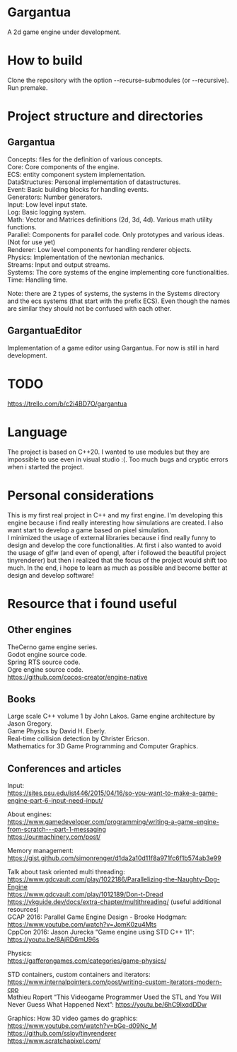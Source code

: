 # Gargantua
A 2d game engine under development.


# How to build
Clone the repository with the option --recurse-submodules (or --recursive).
Run premake.


# Project structure and directories
## Gargantua
Concepts: files for the definition of various concepts.  
Core: Core components of the engine.  
ECS: entity component system implementation.  
DataStructures: Personal implementation of datastructures.  
Event: Basic building blocks for handling events.  
Generators: Number generators.  
Input: Low level input state.  
Log: Basic logging system.  
Math: Vector and Matrices definitions (2d, 3d, 4d). Various math utility functions.  
Parallel: Components for parallel code. Only prototypes and various ideas. (Not for use yet)  
Renderer: Low level components for handling renderer objects.  
Physics: Implementation of the newtonian mechanics.  
Streams: Input and output streams.  
Systems: The core systems of the engine implementing core functionalities.  
Time: Handling time.

Note: there are 2 types of systems, the systems in the Systems directory and the ecs systems (that start with 
the prefix ECS). Even though the names are similar they should not be confused with each other.

## GargantuaEditor
Implementation of a game editor using Gargantua.
For now is still in hard development.


# TODO
https://trello.com/b/c2i4BD7O/gargantua



# Language 
The project is based on C++20.
I wanted to use modules but they are impossible to use even in visual studio :(. Too much bugs and cryptic errors when i started the project.


# Personal considerations
This is my first real project in C++ and my first engine. I'm developing this engine because i find really 
interesting how simulations are created. I also want start to develop a game based on pixel simulation.  
I minimized the usage of external libraries because i find really funny to design and develop the core functionalities.
At first i also wanted to avoid the usage of glfw (and even of opengl, after i followed the beautiful project tinyrenderer)
but then i realized that the focus of the project would shift too much. 
In the end, i hope to learn as much as possible and become better at design and develop software!


# Resource that i found useful

## Other engines 
TheCerno game engine series.  
Godot engine source code.  
Spring RTS source code.  
Ogre engine source code.  
https://github.com/cocos-creator/engine-native  


## Books
Large scale C++ volume 1 by John Lakos.
Game engine architecture by Jason Gregory.  
Game Physics by David H. Eberly.  
Real-time collision detection by Christer Ericson.  
Mathematics for 3D Game Programming and Computer Graphics.  



## Conferences and articles
Input:  
https://sites.psu.edu/ist446/2015/04/16/so-you-want-to-make-a-game-engine-part-6-input-need-input/


About engines:  
https://www.gamedeveloper.com/programming/writing-a-game-engine-from-scratch---part-1-messaging  
https://ourmachinery.com/post/   


Memory management: https://gist.github.com/simonrenger/d1da2a10d11f8a971fc6f1b574ab3e99  


Talk about task oriented multi threading: 
https://www.gdcvault.com/play/1022186/Parallelizing-the-Naughty-Dog-Engine  
https://www.gdcvault.com/play/1012189/Don-t-Dread  
https://vkguide.dev/docs/extra-chapter/multithreading/ (useful additional resources)  
GCAP 2016: Parallel Game Engine Design - Brooke Hodgman: https://www.youtube.com/watch?v=JpmK0zu4Mts   
CppCon 2016: Jason Jurecka “Game engine using STD C++ 11": https://youtu.be/8AjRD6mU96s   


Physics:  
https://gafferongames.com/categories/game-physics/  


STD containers, custom containers and iterators:  
https://www.internalpointers.com/post/writing-custom-iterators-modern-cpp   
Mathieu Ropert “This Videogame Programmer Used the STL and You Will Never Guess What Happened Next”: https://youtu.be/6hC9IxqdDDw   


Graphics:
How 3D video games do graphics: https://www.youtube.com/watch?v=bGe-d09Nc_M  
https://github.com/ssloy/tinyrenderer   
https://www.scratchapixel.com/
